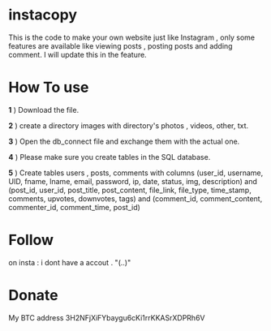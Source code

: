 
# instacopy
This is the code to make your own website just like Instagram , only some features are available like viewing posts , posting posts and adding comment. I will update this in the feature.
# How To use
**1** )  Download the file.

**2** ) create a directory images with directory's photos , videos, other, txt.

**3** ) Open the db_connect file and exchange them with the actual one.

**4** ) Please make sure you create tables in the SQL database.

**5** ) Create tables users , posts, comments with columns (user_id, username, UID, fname, lname, email, password, ip, date, status, img, description) and (post_id, user_id, post_title, post_content, file_link, file_type, time_stamp, comments, upvotes, downvotes, tags) and (comment_id, comment_content, commenter_id, comment_time, post_id)
 
# Follow

on insta : i dont have a accout . "(..)"

# Donate 

My BTC address 3H2NFjXiFYbaygu6cKi1rrKKASrXDPRh6V
